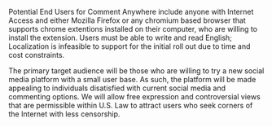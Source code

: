 Potential End Users for Comment Anywhere include anyone with Internet Access and either Mozilla Firefox or any chromium based browser that supports chrome extentions installed on their computer, who are willing to install the extension. Users must be able to write and read English; Localization is infeasible to support for the initial roll out due to time and cost constraints.

The primary target audience will be those who are willing to try a new social media platform with a small user base. As such, the platform will be made appealing to individuals disatisfied with current social media and commenting options. We will allow free expression and controversial views that are permissible within U.S. Law to attract users who seek corners of the Internet with less censorship.